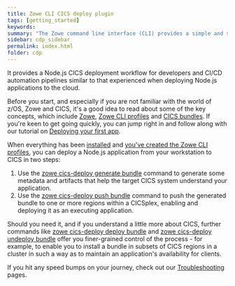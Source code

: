 ```yaml
---
title: Zowe CLI CICS deploy plugin
tags: [getting_started]
keywords:
summary: "The Zowe command line interface (CLI) provides a simple and streamlined way to interact with IBM z/OS. The cics-deploy plugin extends the Zowe CLI to deploy Node.js applications developed on a workstation to IBM CICS Transaction Server for z/OS (CICS)."
sidebar: cdp_sidebar
permalink: index.html
folder: cdp
---
```


It provides a Node.js CICS deployment workflow for developers and CI/CD automation pipelines similar to that experienced when deploying Node.js applications to the cloud.

Before you start, and especially if you are not familiar with the world of z/OS, Zowe and CICS, it's a good idea to read about some of the key concepts, which include [Zowe](cdp-zowe-and-cli), [Zowe CLI profiles](cdp-zowe-profiles) and [CICS bundles](cdp-cics-bundles). If you're keen to get going quickly, you can jump right in and follow along with our tutorial on [Deploying your first app](cdp-Deploying-your-first-app).

When everything has been [installed](cdp-Installation) and [you've created the Zowe CLI profiles](cdp-Create-Zowe-CLI-profiles), you can deploy a Node.js application from your workstation to CICS in two steps:

1. Use the [zowe cics-deploy generate bundle](cdp-CLIReadMe#generate--g--gen) command to generate some metadata and artifacts that help the target CICS system understand your application.
1. Use the [zowe cics-deploy push bundle](cdp-CLIReadMe#push--p) command to push the generated bundle to one or more regions within a CICSplex, enabling and deploying it as an executing application. 

Should you need it, and if you understand a little more about CICS, further commands like [zowe cics-deploy deploy bundle](cdp-CLIReadMe#deploy--d--dep) and [zowe cics-deploy undeploy bundle](cdp-CLIReadMe#undeploy--u--udep) offer you finer-grained control of the process - for example, to enable you to install a bundle in subsets of CICS regions in a cluster in such a way as to maintain an application's availability for clients.

If you hit any speed bumps on your journey, check out our [Troubleshooting](cdp-Troubleshooting-General) pages.